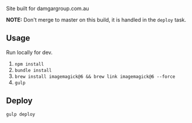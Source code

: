 Site built for damgargroup.com.au

**NOTE:** Don't merge to master on this build, it is handled in the `deploy` task. 

## Usage

Run locally for dev.

1. `npm install`
1. `bundle install`
1. `brew install imagemagick@6 && brew link imagemagick@6 --force`
1. `gulp`

## Deploy

`gulp deploy`
